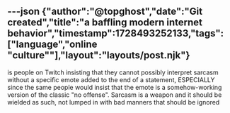 ---json
{"author":"@topghost","date":"Git created","title":"a baffling modern internet behavior","timestamp":1728493252133,"tags":["language","online \"culture\""],"layout":"layouts/post.njk"}
---
is people on Twitch insisting that they cannot possibly interpret sarcasm without a specific emote added to the end of a statement, ESPECIALLY since the same people would insist that the emote is a somehow-working version of the classic &#x22;no offense&#x22;. Sarcasm is a weapon and it should be wielded as such, not lumped in with bad manners that should be ignored
